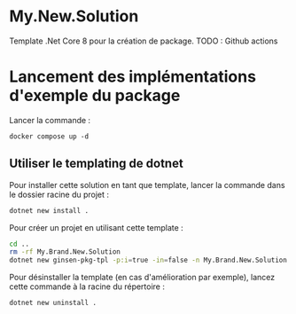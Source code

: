 # My.New.Solution

Template .Net Core 8 pour la création de package.
TODO : Github actions

# Lancement des implémentations d'exemple du package

Lancer la commande :

`docker compose up -d`

## Utiliser le templating de dotnet

Pour installer cette solution en tant que template,
lancer la commande dans le dossier racine du projet :

```bash
dotnet new install .
```

Pour créer un projet en utilisant cette template :

```bash
cd ..
rm -rf My.Brand.New.Solution
dotnet new ginsen-pkg-tpl -p:i=true -in=false -n My.Brand.New.Solution
```

Pour désinstaller la template (en cas d'amélioration par exemple),
lancez cette commande à la racine du répertoire :

```bash
dotnet new uninstall .
```
